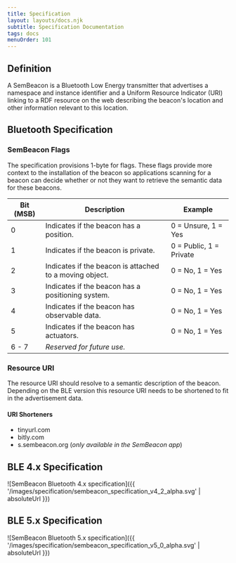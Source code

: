 ```yaml
---
title: Specification
layout: layouts/docs.njk
subtitle: Specification Documentation
tags: docs
menuOrder: 101
---
```

## Definition
A SemBeacon is a Bluetooth Low Energy transmitter that advertises a namespace and instance identifier and
a Uniform Resource Indicator (URI) linking to a RDF resource on the web describing the beacon's location and
other information relevant to this location.

## Bluetooth Specification

### SemBeacon Flags
The specification provisions 1-byte for flags. These flags provide more context to the installation of the beacon
so applications scanning for a beacon can decide whether or not they want to retrieve the semantic data for these beacons.

| **Bit (MSB)**  | **Description** | **Example** |
|---|---|---|
| 0 | Indicates if the beacon has a position. | 0 = Unsure, 1 = Yes |
| 1 | Indicates if the beacon is private. | 0 = Public, 1 = Private |
| 2 | Indicates if the beacon is attached to a moving object. | 0 = No, 1 = Yes |
| 3 | Indicates if the beacon has a positioning system. | 0 = No, 1 = Yes |
| 4 | Indicates if the beacon has observable data. | 0 = No, 1 = Yes |
| 5 | Indicates if the beacon has actuators. | 0 = No, 1 = Yes |
| 6 - 7 | *Reserved for future use.* ||

### Resource URI
The resource URI should resolve to a semantic description of the beacon. Depending on the BLE version this resource URI
needs to be shortened to fit in the advertisement data.

#### URI Shorteners
- tinyurl.com
- bitly.com
- s.sembeacon.org (*only available in the SemBeacon app*)

## BLE 4.x Specification
![SemBeacon Bluetooth 4.x specification]({{ '/images/specification/sembeacon_specification_v4_2_alpha.svg' | absoluteUrl }})

## BLE 5.x Specification
![SemBeacon Bluetooth 5.x specification]({{ '/images/specification/sembeacon_specification_v5_0_alpha.svg' | absoluteUrl }})

